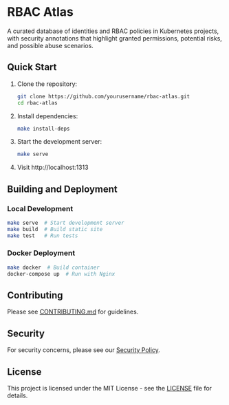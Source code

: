 # RBAC Atlas

A curated database of identities and RBAC policies in Kubernetes projects, with security annotations that highlight granted permissions, potential risks, and possible abuse scenarios.

## Quick Start

1. Clone the repository:
   ```bash
   git clone https://github.com/yourusername/rbac-atlas.git
   cd rbac-atlas
   ```

2. Install dependencies:
   ```bash
   make install-deps
   ```

3. Start the development server:
   ```bash
   make serve
   ```

4. Visit http://localhost:1313

## Building and Deployment

### Local Development
```bash
make serve  # Start development server
make build  # Build static site
make test   # Run tests
```

### Docker Deployment
```bash
make docker  # Build container
docker-compose up  # Run with Nginx
```

## Contributing

Please see [CONTRIBUTING.md](CONTRIBUTING.md) for guidelines.

## Security

For security concerns, please see our [Security Policy](SECURITY.md).

## License

This project is licensed under the MIT License - see the [LICENSE](LICENSE) file for details.




